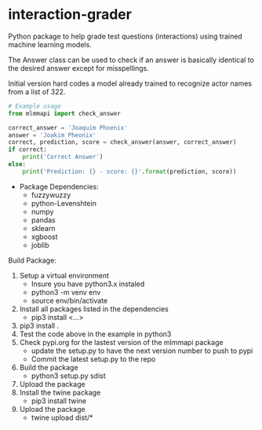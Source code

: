 # interaction-grader
Python package to help grade test questions (interactions) using trained machine learning models.

The Answer class can be used to check if an answer is basically identical to the desired answer except 
for misspellings.

Initial version hard codes a model already trained to recognize actor names from a list of 322.
  
```Python
# Example usage
from mlmmapi import check_answer

correct_answer = 'Joaquim Phoenix'
answer = 'Joakim Pheonix'
correct, prediction, score = check_answer(answer, correct_answer)  
if correct:  
    print('Correct Answer')
else:    
    print('Prediction: {} - score: {}'.format(prediction, score))  
```

- Package Dependencies:  
    * fuzzywuzzy  
    * python-Levenshtein  
    * numpy
    * pandas
    * sklearn
    * xgboost
    * joblib  


Build Package:

1. Setup a virtual environment 
    * Insure you have python3.x instaled
    * python3 -m venv env
    * source env/bin/activate
2. Install all packages listed in the dependencies
    * pip3 install <...>
3. pip3 install .
4. Test the code above in the example in python3
5. Check pypi.org for the lastest version of the mlmmapi package
    * update the setup.py to have the next version number to push to pypi
    * Commit the latest setup.py to the repo
6. Build the package
    * python3 setup.py sdist
7. Upload the package
8. Install the twine package
    * pip3 install twine
9. Upload the package
    * twine upload dist/*            

    